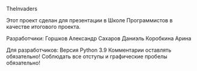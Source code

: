 TheInvaders

Этот проект сделан для презентации в Школе Программистов в качестве итогового проекта.

Разработчики:
Горшков Александр
Сахаров Даниэль
Коробкина Арина

Для разработчиков:
Версия Python 3.9
Комментарии оставлять обязательно!
Соблюдать все отступы и графические пробелы обязательно!
